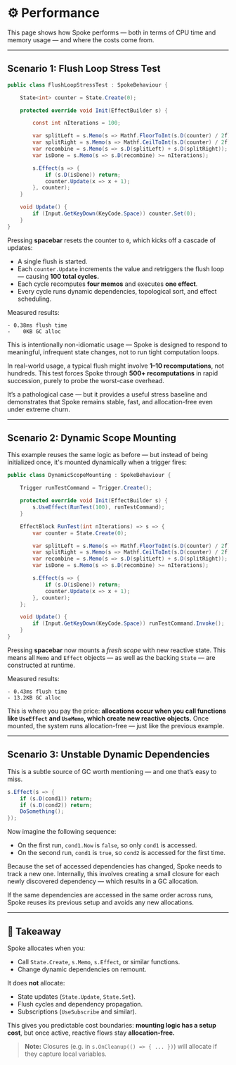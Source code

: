 # ⚙️ Performance

This page shows how Spoke performs — both in terms of CPU time and memory usage — and where the costs come from.

---

## Scenario 1: Flush Loop Stress Test

```csharp
public class FlushLoopStressTest : SpokeBehaviour {

    State<int> counter = State.Create(0);

    protected override void Init(EffectBuilder s) {

        const int nIterations = 100;

        var splitLeft = s.Memo(s => Mathf.FloorToInt(s.D(counter) / 2f));
        var splitRight = s.Memo(s => Mathf.CeilToInt(s.D(counter) / 2f));
        var recombine = s.Memo(s => s.D(splitLeft) + s.D(splitRight));
        var isDone = s.Memo(s => s.D(recombine) >= nIterations);

        s.Effect(s => {
            if (s.D(isDone)) return;
            counter.Update(x => x + 1);
        }, counter);
    }

    void Update() {
        if (Input.GetKeyDown(KeyCode.Space)) counter.Set(0);
    }
}
```

Pressing **spacebar** resets the counter to `0`, which kicks off a cascade of updates:

- A single flush is started.
- Each `counter.Update` increments the value and retriggers the flush loop — causing **100 total cycles.**
- Each cycle recomputes **four memos** and executes **one effect**.
- Every cycle runs dynamic dependencies, topological sort, and effect scheduling.

Measured results:

```
- 0.38ms flush time
-    0KB GC alloc
```

This is intentionally non-idiomatic usage — Spoke is designed to respond to meaningful, infrequent state changes, not to run tight computation loops.

In real-world usage, a typical flush might involve **1–10 recomputations**, not hundreds. This test forces Spoke through **500+ recomputations** in rapid succession, purely to probe the worst-case overhead.

It’s a pathological case — but it provides a useful stress baseline and demonstrates that Spoke remains stable, fast, and allocation-free even under extreme churn.

---

## Scenario 2: Dynamic Scope Mounting

This example reuses the same logic as before — but instead of being initialized once, it's mounted dynamically when a trigger fires:

```csharp
public class DynamicScopeMounting : SpokeBehaviour {

    Trigger runTestCommand = Trigger.Create();

    protected override void Init(EffectBuilder s) {
        s.UseEffect(RunTest(100), runTestCommand);
    }

    EffectBlock RunTest(int nIterations) => s => {
        var counter = State.Create(0);

        var splitLeft = s.Memo(s => Mathf.FloorToInt(s.D(counter) / 2f));
        var splitRight = s.Memo(s => Mathf.CeilToInt(s.D(counter) / 2f));
        var recombine = s.Memo(s => s.D(splitLeft) + s.D(splitRight));
        var isDone = s.Memo(s => s.D(recombine) >= nIterations);

        s.Effect(s => {
            if (s.D(isDone)) return;
            counter.Update(x => x + 1);
        }, counter);
    };

    void Update() {
        if (Input.GetKeyDown(KeyCode.Space)) runTestCommand.Invoke();
    }
}
```

Pressing **spacebar** now mounts a _fresh scope_ with new reactive state. This means all `Memo` and `Effect` objects — as well as the backing `State` — are constructed at runtime.

Measured results:

```
- 0.43ms flush time
- 13.2KB GC alloc
```

This is where you pay the price: **allocations occur when you call functions like `UseEffect` and `UseMemo`, which create new reactive objects.** Once mounted, the system runs allocation-free — just like the previous example.

---

## Scenario 3: Unstable Dynamic Dependencies

This is a subtle source of GC worth mentioning — and one that’s easy to miss.

```csharp
s.Effect(s => {
    if (s.D(cond1)) return;
    if (s.D(cond2)) return;
    DoSomething();
});
```

Now imagine the following sequence:

- On the first run, `cond1.Now` is `false`, so only `cond1` is accessed.
- On the second run, `cond1` is `true`, so `cond2` is accessed for the first time.

Because the set of accessed dependencies has changed, Spoke needs to track a new one. Internally, this involves creating a small closure for each newly discovered dependency — which results in a GC allocation.

If the same dependencies are accessed in the same order across runs, Spoke reuses its previous setup and avoids any new allocations.

---

## 🧠 Takeaway

Spoke allocates when you:

- Call `State.Create`, `s.Memo`, `s.Effect`, or similar functions.
- Change dynamic dependencies on remount.

It does **not** allocate:

- State updates (`State.Update`, `State.Set`).
- Flush cycles and dependency propagation.
- Subscriptions (`UseSubscribe` and similar).

This gives you predictable cost boundaries: **mounting logic has a setup cost**, but once active, reactive flows stay **allocation-free.**

> **Note:** Closures (e.g. in `s.OnCleanup(() => { ... })`) will allocate if they capture local variables.
